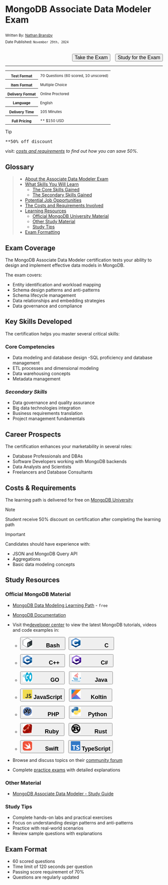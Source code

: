 # MongoDB Associate Data Modeler Exam

<sub>
  Written By:
  <a href="https://github.com/Nathan-Bransby-NMT">
  Nathan Bransby
  </a>
  <br>
  Date Published: <code>November 29th, 2024</code>
</sub>
<br><br>
<p align="right">
  <button>
    <a href="https://learn.mongodb.com/courses/mongodb-associate-data-modeler-exam" style="text-decoration: none; color: inherit; font-size: 16px;"
    >
      Take the Exam
    </a>
  </button>
  &nbsp;&nbsp;
  <button>
    <a href="#study-resources" style="text-decoration: none; color: inherit; font-size:16px;"
    >
      Study for the Exam
    </a>
  </button>
</p>

---

<table>
  <tr>
    <th> <sub>Test Format</sub> </th>
    <td> <sub>70 Questions (60 scored, 10 unscored)</sub></td>
  </tr>
  <tr>
    <th> <sub>Item Format</sub> </th>
    <td> <sub>Multiple Choice</sub> </td>
  </tr>
  <tr>
    <th> <sub>Delivery Format</sub> </th>
    <td> <sub>Online Proctored</sub> </td>
  </tr>
  <tr>
    <th> <sub>Language</sub> </th>
    <td> <sub>English</sub> </td>
  </tr>
  <tr>
    <th> <sub>Delivery Time</sub> </th>
    <td> <sub>105 Minutes</sub> </td>
  </tr>
  <tr>
    <th> <sub>Full Pricing</sub> </th>
    <td> <sub>** $150 USD</sub> </td>
  </tr>
</table>

> [!TIP]
> <samp>**50% off discount</samp>
>
> visit: _[costs and requirements](#costs--requirements) to find out how you can save 50%._

## Glossary
<blockquote>
  <ul>
    <li>
      <a href="#exam-coverage">About the Associate Data Modeler Exam</a>
    </li>
    <li>
      <a href="#key-skills-developed">What Skills You Will Learn</a>
      <ul>
        <li>
          <a href="#core-competencies">The Core Skills Gained</a>
        </li>
        <li>
          <a href="#secondary-skills">The Secondary Skills Gained
        </li>
      </ul>
    </li>
    <li>
      <a href="#career-prospects">Potential Job Opportunities</a>
    </li>
    <li>
      <a href="#costs--requirements">The Costs and Requirements Involved</a>
    </li>
    <li>
      <a href="#study-resources">Learning Resources</a>
      <ul>
        <li>
          <a href="#official-mongodb-material">Official MongoDB University Material</a>
        </li>
        <li>
          <a href="#other-material">Other Study Material</a>
        </li>
        <li>
          <a href="#study-tips">Study Tips</a>
        </li>
      </ul>
    </li>
    <li>
      <a href="#exam-format">Exam Formatting</a>
    </li>
  </ul>
</blockquote>

## Exam Coverage

The MongoDB Associate Data Modeler certification tests your ability to design and implement effective data models in MongoDB. 

The exam covers:

- Entity identification and workload mapping
- Schema design patterns and anti-patterns
- Schema lifecycle management
- Data relationships and embedding strategies
- Data governance and compliance

## Key Skills Developed

The certification helps you master several critical skills:

### **Core Competencies**

- Data modeling and database design
-SQL proficiency and database management
- ETL processes and dimensional modeling
- Data warehousing concepts
- Metadata management

### _**Secondary Skills**_

- Data governance and quality assurance
- Big data technologies integration
- Business requirements translation
- Project management fundamentals

## Career Prospects

The certification enhances your marketability in several roles:

- Database Professionals and DBAs
- Software Developers working with MongoDB backends
- Data Analysts and Scientists
- Freelancers and Database Consultants

## Costs & Requirements

The learning path is delivered for free on [MongoDB University](https://learn.mongodb.com/)

> [!NOTE]
> Student receive 50% discount on certification after completing the learning path

> [!IMPORTANT]
> Candidates should have experience with:
> - JSON and MongoDB Query API
> - Aggregations
> - Basic data modeling concepts

## Study Resources

### Official MongoDB Material

- [MongoDB Data Modeling Learning Path](https://learn.mongodb.com/learning-paths/data-modeling-for-mongodb) - `free`
- [MongoDB Documentation](https://www.mongodb.com/docs/)
- Visit the[developer center](https://www.mongodb.com/developer/) to view the latest MongoDB tutorials, videos and code examples in:
  
  - <button><a href="https://www.mongodb.com/developer/languages/bash/" style="text-decoration: none; color: inherit; font-size:18px;"> <img src="../../../Assets/Icons/bash.svg" alt="Bash branding logo" width=30 height=30>     <b>Bash</b> </a></button>  <button><a href="https://www.mongodb.com/developer/languages/c/" style="text-decoration: none; color: inherit; font-size:18px;"> <img src="../../../Assets/Icons/c.svg" alt="C branding logo" width=30 height=30>         <b>C</b> </a></button>

  - <button><a href="https://www.mongodb.com/developer/languages/cpp/" style="text-decoration: none; color: inherit; font-size:18px"> <img src="../../../Assets/Icons/cpp.svg" alt="C-plus-plus branding logo" width=30 height=30>      <b>C++</b> </a></button>  <button><a href="https://www.mongodb.com/developer/languages/csharp/" style="text-decoration: none; color: inherit; font-size:18px;"> <img src="../../../Assets/Icons/csharp.svg" alt="C-sharp branding logo" width=30 height=30>       <b>C#</b> </a></button>

  - <button><a href="https://www.mongodb.com/developer/languages/go/" style="text-decoration: none; color: inherit; font-size:18px;"> <img src="../../../Assets/Icons/go.svg" alt="Go branding logo" width=30 height=30>       <b>GO</b> </a></button>  <button><a href="https://www.mongodb.com/developer/languages/java/" style="text-decoration: none; color: inherit; font-size:18px;"> <img src="../../../Assets/Icons/java.svg" alt="Java branding logo" width=30 height=30>     <b>Java</b> </a></button>

  - <button><a href="https://www.mongodb.com/developer/languages/javascript/" style="text-decoration: none; color: inherit; font-size:18px;"> <img src="../../../Assets/Icons/javascript.svg" alt="JavaScript branding logo" width=30 height=30> <b>JavaScript</b></a></button>  <button><a href="https://www.mongodb.com/developer/languages/kotlin/" style="text-decoration: none; color: inherit; font-size:18px;"> <img src="../../../Assets/Icons/koltin.svg" alt="Koltin branding logo" width=30 height=30>    <b>Koltin</b> </a></button>

  - <button><a href="https://www.mongodb.com/developer/languages/php/" style="text-decoration: none; color: inherit; font-size:18px;"> <img src="../../../Assets/Icons/php.svg" alt="PHP branding logo" width=30 height=30>      <b>PHP</b> </a></button>  <button><a href="https://www.mongodb.com/developer/languages/python/" style="text-decoration: none; color: inherit; font-size:18px;"> <img src="../../../Assets/Icons/python.svg" alt="Python branding logo" width=30 height=30>   <b>Python</b> </a></button>

  - <button><a href="https://www.mongodb.com/developer/languages/ruby/" style="text-decoration: none; color: inherit; font-size:18px;"> <img src="../../../Assets/Icons/ruby.svg" alt="Ruby branding logo" width=30 height=30>     <b>Ruby</b> </a></button>  <button><a href="https://www.mongodb.com/developer/languages/rust/" style="text-decoration: none; color: inherit; font-size:18px;"> <img src="../../../Assets/Icons/rust.svg" alt="Rust branding logo" width=30 height=30>     <b>Rust</b> </a></button>

  - <button><a href="https://www.mongodb.com/developer/languages/swift/" style="text-decoration: none; color: inherit; font-size:18px;"> <img src="../../../Assets/Icons/swift.svg" alt="Swift branding logo" width=30 height=30>      <b>Swift</b> </a></button>  <button><a href="https://www.mongodb.com/developer/languages/typescript/" style="text-decoration: none; color: inherit; font-size:18px;"> <img src="../../../Assets/Icons/typescript.svg" alt="TypeScript branding logo" width=30 height=30> <b>TypeScript</b></a></button>

- Browse and discuss topics on their [community forum](https://www.mongodb.com/community/)
- Complete [practice exams](https://learn.mongodb.com/courses/associate-data-modeler-practice-questions) with detailed explanations

### Other Material

- [MongoDB Associate Data Modeler - Study Guide](https://github.com/Nathan-Bransby-NMT/Education/blob/main/Exams/MongoDB/Associate-Data-Modeler/AssociateDataModelerExamGuide31.pdf)

### Study Tips

- Complete hands-on labs and practical exercises
- Focus on understanding design patterns and anti-patterns
- Practice with real-world scenarios
- Review sample questions with explanations

## Exam Format

- 60 scored questions
- Time limit of 120 seconds per question
- Passing score requirement of 70%
- Questions are regularly updated

